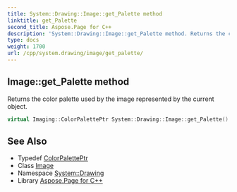 ```yaml
---
title: System::Drawing::Image::get_Palette method
linktitle: get_Palette
second_title: Aspose.Page for C++
description: 'System::Drawing::Image::get_Palette method. Returns the color palette used by the image represented by the current object in C++.'
type: docs
weight: 1700
url: /cpp/system.drawing/image/get_palette/
---
```

## Image::get_Palette method


Returns the color palette used by the image represented by the current object.

```cpp
virtual Imaging::ColorPalettePtr System::Drawing::Image::get_Palette() const
```

## See Also

* Typedef [ColorPalettePtr](../../../system.drawing.imaging/colorpaletteptr/)
* Class [Image](../)
* Namespace [System::Drawing](../../)
* Library [Aspose.Page for C++](../../../)
